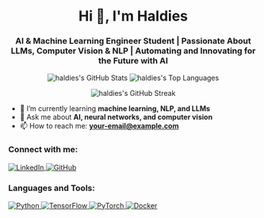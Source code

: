 <h1 align="center">Hi 👋, I'm Haldies</h1>
<h3 align="center">AI & Machine Learning Engineer Student | Passionate About LLMs, Computer Vision & NLP | Automating and Innovating for the Future with AI</h3>

<p align="center">
  <img src="https://github-readme-stats.vercel.app/api?username=haldies&theme=tokyonight&show_icons=true&hide_border=true&count_private=false" alt="haldies's GitHub Stats" />
  <img src="https://github-readme-stats.vercel.app/api/top-langs/?username=haldies&theme=tokyonight&show_icons=true&hide_border=true&layout=compact" alt="haldies's Top Languages" />
</p>
<div align="center">
  <img src="https://github-readme-streak-stats.herokuapp.com/?user=haldies&theme=tokyonight&hide_border=true" alt="haldies's GitHub Streak" />
</div>

- 🌱 I’m currently learning **machine learning, NLP, and LLMs**
- 💬 Ask me about **AI, neural networks, and computer vision**
- 📫 How to reach me: **your-email@example.com**

<h3 align="left">Connect with me:</h3>
<p align="left">
  <a href="https://linkedin.com/in/your-profile" target="_blank">
    <img align="center" src="https://img.shields.io/badge/-LinkedIn-%230077B5.svg?style=for-the-badge&logo=linkedin&logoColor=white" alt="LinkedIn" />
  </a>
  <a href="https://github.com/haldies" target="_blank">
    <img align="center" src="https://img.shields.io/badge/-GitHub-%2312100E.svg?style=for-the-badge&logo=github&logoColor=white" alt="GitHub" />
  </a>
</p>

<h3 align="left">Languages and Tools:</h3>
<p align="left"> 
  <a href="https://www.python.org" target="_blank">
    <img src="https://img.shields.io/badge/python-%2314354C.svg?style=for-the-badge&logo=python&logoColor=white" alt="Python" />
  </a>
  <a href="https://tensorflow.org" target="_blank">
    <img src="https://img.shields.io/badge/tensorflow-%23FF6F00.svg?style=for-the-badge&logo=tensorflow&logoColor=white" alt="TensorFlow" />
  </a>
  <a href="https://pytorch.org" target="_blank">
    <img src="https://img.shields.io/badge/pytorch-%23EE4C2C.svg?style=for-the-badge&logo=pytorch&logoColor=white" alt="PyTorch" />
  </a>
  <a href="https://www.docker.com/" target="_blank">
    <img src="https://img.shields.io/badge/docker-%230db7ed.svg?style=for-the-badge&logo=docker&logoColor=white" alt="Docker" />
  </a>
</p>

